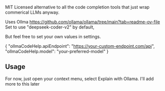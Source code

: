 MIT Licensed alternative to all the code completion tools that just wrap commerical LLMs anyway. 

Uses Ollma 
https://github.com/ollama/ollama/tree/main?tab=readme-ov-file
Set to use "deepseek-coder-v2" by default, 

But feel free to set your own values in settings. 

{
  "ollmaCodeHelp.apiEndpoint": "https://your-custom-endpoint.com/api",
  "ollmaCodeHelp.model": "your-preferred-model"
}

## Usage 
For now, just open your context menu, select Explain with Ollama. 
I'll add more to this later 